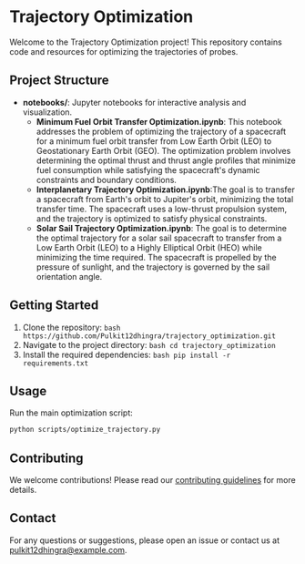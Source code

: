 # Trajectory Optimization

Welcome to the Trajectory Optimization project! This repository contains code and resources for optimizing the trajectories of probes.

## Project Structure

- **notebooks/**: Jupyter notebooks for interactive analysis and visualization.
    - **Minimum Fuel Orbit Transfer Optimization.ipynb**: This notebook addresses the problem of optimizing the trajectory of a spacecraft for a minimum fuel orbit transfer from Low Earth Orbit (LEO) to Geostationary Earth Orbit (GEO). The optimization problem involves determining the optimal thrust and thrust angle profiles that minimize fuel consumption while   satisfying the spacecraft's dynamic constraints and boundary conditions.
    - **Interplanetary Trajectory Optimization.ipynb**:The goal is to transfer a spacecraft from Earth's orbit to Jupiter's orbit, minimizing the total transfer time. The spacecraft uses a low-thrust propulsion system, and the trajectory is optimized to satisfy physical constraints.
    - **Solar Sail Trajectory Optimization.ipynb**: The goal is to determine the optimal trajectory for a solar sail spacecraft to transfer from a Low Earth Orbit (LEO) to a Highly Elliptical Orbit (HEO) while minimizing the time required. The spacecraft is propelled by the pressure of sunlight, and the trajectory is governed by the sail orientation angle.

   
## Getting Started

1. Clone the repository:
        ```bash
        https://github.com/Pulkit12dhingra/trajectory_optimization.git
        ```
2. Navigate to the project directory:
        ```bash
        cd trajectory_optimization
        ```
3. Install the required dependencies:
        ```bash
        pip install -r requirements.txt
        ```

## Usage

Run the main optimization script:
```bash
python scripts/optimize_trajectory.py
```

## Contributing

We welcome contributions! Please read our [contributing guidelines](CONTRIBUTING.md) for more details.

## Contact

For any questions or suggestions, please open an issue or contact us at [pulkit12dhingra@example.com](mailto:pulkit12dhingra@example.com).

